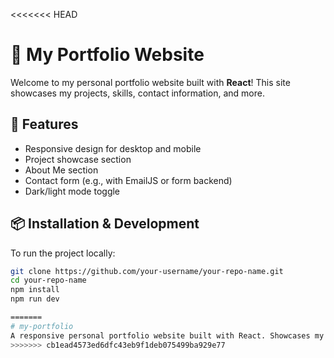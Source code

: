 <<<<<<< HEAD
# 💼 My Portfolio Website

Welcome to my personal portfolio website built with **React**! This site showcases my projects, skills, contact information, and more.

## 🚀 Features

- Responsive design for desktop and mobile
- Project showcase section
- About Me section
- Contact form (e.g., with EmailJS or form backend)
- Dark/light mode toggle

## 📦 Installation & Development

To run the project locally:

```bash
git clone https://github.com/your-username/your-repo-name.git
cd your-repo-name
npm install
npm run dev

=======
# my-portfolio
A responsive personal portfolio website built with React. Showcases my projects, skills, and contact information. Designed to highlight my work and experience as a developer.
>>>>>>> cb1ead4573ed6dfc43eb9f1deb075499ba929e77
